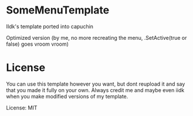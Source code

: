 # SomeMenuTemplate
IIdk's template ported into capuchin

Optimized version (by me, no more recreating the menu, .SetActive(true or false) goes vroom vroom)

# License
You can use this template however you want, but dont reupload it and say that you made it fully on your own. Always credit me and maybe even iidk when you make modified versions of my template.

License: MIT
